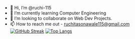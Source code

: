 - 👋 Hi, I’m @ruchi-115
- 🌱 I’m currently learning Computer Engineering
- 💞️ I’m looking to collaborate on Web Dev Projects.
- 📫 How to reach me out - ruchitasonawale115@gmail.com
[![GitHub Streak](http://github-readme-streak-stats.herokuapp.com?user=ruchi-115&theme=dark&background=000000)](https://git.io/streak-stats)
[![Top Langs](https://github-readme-stats.vercel.app/api/top-langs/?username=ruchi-115)](https://github.com/anuraghazra/github-readme-stats)
<!---
ruchi-115/ruchi-115 is a ✨ special ✨ repository because its `README.md` (this file) appears on your GitHub profile.
You can click the Preview link to take a look at your changes.
--->
